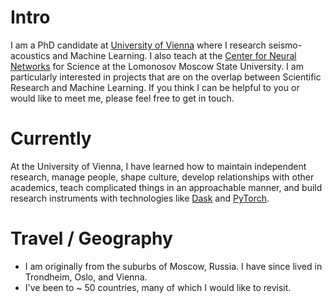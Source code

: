 
# Intro

I am a PhD candidate at [University of Vienna](https://img.univie.ac.at/) where I research seismo-acoustics and Machine Learning. I also teach at the [Center for Neural Networks](msu.ai) for Science at the Lomonosov Moscow State University. I am particularly interested in projects that are on the overlap between Scientific Research and Machine Learning. If you think I can be helpful to you or would like to meet me, please feel free to get in touch.

# Currently

At the University of Vienna, I have learned how to maintain independent research, manage people, shape culture, develop relationships with other academics, teach complicated things in an approachable manner, and build research instruments with technologies like [Dask](https://dask.org/) and [PyTorch](https://pytorch.org). 

# Travel / Geography

- I am originally from the suburbs of Moscow, Russia. I have since lived in Trondheim, Oslo, and Vienna.
- I've been to ~ 50 countries, many of which I would like to revisit.